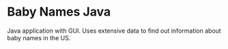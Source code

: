 # Baby Names Java
 Java application with GUI. Uses extensive data to find out information about baby names in the US.
